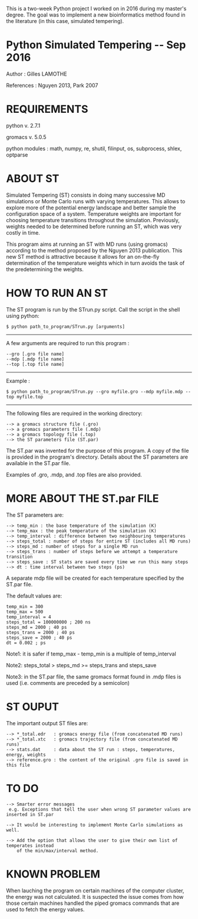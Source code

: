 
This is a two-week Python project I worked on in 2016 during my master's degree. 
The goal was to implement a new bioinformatics method found in the literature
(in this case, simulated tempering). 

# Python Simulated Tempering -- Sep 2016

Author : Gilles LAMOTHE

References : Nguyen 2013, Park 2007

# REQUIREMENTS

python v. 2.7.1

gromacs v. 5.0.5

python modules : math, numpy, re, shutil, filinput, 
		 os, subprocess, shlex, optparse

# ABOUT ST 

Simulated Tempering (ST) consists in doing many successive MD simulations or 
Monte Carlo runs with varying temperatures. This allows to explore more of the
potential energy landscape and better sample the configuration space of a system. 
Temperature weights are important for choosing temperature transitions
throughout the simulation. Previously, weights needed to be determined before
running an ST, which was very costly in time.

This program aims at running an ST with MD runs (using gromacs) according to the
method proposed by the Nguyen 2013 publication. This new ST method is attractive
because it allows for an on-the-fly determination of the temperature weights
which in turn avoids the task of the predetermining the weights. 

# HOW TO RUN AN ST 

The ST program is run by the STrun.py script. 
Call the script in the shell using python:

	$ python path_to_program/STrun.py [arguments]
-------------------------------------------------------------------------------
A few arguments are required to run this program :

    --gro [.gro file name]
    --mdp [.mdp file name]
    --top [.top file name]
-------------------------------------------------------------------------------
Example :

    $ python path_to_program/STrun.py --gro myfile.gro --mdp myfile.mdp --top myfile.top

-------------------------------------------------------------------------------
The following files are required in the working directory: 

    --> a gromacs structure file (.gro)
    --> a gromacs parameters file (.mdp)
    --> a gromacs topology file (.top)
    --> the ST parameters file (ST.par)

The ST.par was invented for the purpose of this program. A copy of the file is
provided in the program's directory. Details about the ST parameters are
available in the ST.par file. 

Examples of .gro, .mdp, and .top files are also provided.

# MORE ABOUT THE ST.par FILE

The ST parameters are:

    --> temp_min : the base temperature of the simulation (K)
    --> temp_max : the peak temperature of the simulation (K)
    --> temp_interval : difference between two neighbouring temperatures
    --> steps_total : number of steps for entire ST (includes all MD runs)
    --> steps_md : number of steps for a single MD run
    --> steps_trans : number of steps before we attempt a temperature transition
    --> steps_save : ST stats are saved every time we run this many steps
    --> dt : time interval between two steps (ps)

A separate mdp file will be created for each temperature specified by the ST.par file.

The default values are:

    temp_min = 300
    temp_max = 500
    temp_interval = 4
    steps_total = 100000000 ; 200 ns
    steps_md = 2000 ; 40 ps
    steps_trans = 2000 ; 40 ps
    steps_save = 2000 ; 40 ps
    dt = 0.002 ; ps

Note1: it is safer if temp_max - temp_min is a multiple of temp_interval

Note2: steps_total > steps_md >= steps_trans and steps_save

Note3: in the ST.par file, the same gromacs format found in .mdp files is used 
       (i.e. comments are preceded by a semicolon)

#  ST OUPUT

The important output ST files are:

    --> *_total.edr   : gromacs energy file (from concatenated MD runs)
    --> *_total.xtc   : gromacs trajectory file (from concatenated MD runs)
    --> stats.dat     : data about the ST run : steps, temperatures, energy, weights
    --> reference.gro : the content of the original .gro file is saved in this file

# TO DO

    --> Smarter error messages
     e.g. Exceptions that tell the user when wrong ST parameter values are inserted in ST.par

    --> It would be interesting to implement Monte Carlo simulations as well.

    --> Add the option that allows the user to give their own list of temperates instead 
        of the min/max/interval method.

# KNOWN PROBLEM

When lauching the program on certain machines of the computer cluster, the energy 
was not calculated. It is suspected the issue comes from how those certain machines
handled the piped gromacs commands that are used to fetch the energy values. 
